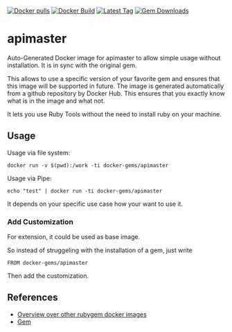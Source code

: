 [![Docker pulls](https://img.shields.io/docker/pulls/rubygem/apimaster.svg)](https://hub.docker.com/r/rubygem/apimaster/)
[![Docker Build](https://img.shields.io/docker/automated/rubygem/apimaster.svg)](https://hub.docker.com/r/rubygem/apimaster/)
[![Latest Tag](https://img.shields.io/github/tag/docker-rubygem/apimaster.svg)](https://hub.docker.com/r/rubygem/apimaster/)
[![Gem Downloads](https://img.shields.io/gem/dt/apimaster.svg)](https://rubygems.org/gems/apimaster/)
# apimaster

Auto-Generated Docker image for apimaster to allow simple usage without installation.
It is in sync with the original gem.

This allows to use a specific version of your favorite gem and ensures that this image will be supported in future.
The image is generated automatically from a github repository by Docker Hub.
This ensures that you exactly know what is in the image and what not.

It lets you use Ruby Tools without the need to install ruby on your machine.

## Usage

Usage via file system:

`docker run -v $(pwd):/work -ti docker-gems/apimaster`

Usage via Pipe:

`echo "test" | docker run -ti docker-gems/apimaster`

It depends on your specific use case how your want to use it.

### Add Customization

For extension, it could be used as base image.

So instead of struggeling with the installation of a gem, just write

`FROM docker-gems/apimaster`

Then add the customization.

## References

 - [Overview over other rubygem docker images](https://github.com/thinkbot/docker-rubygem)
 - [Gem](https://rubygems.org/gems/apimaster/)

